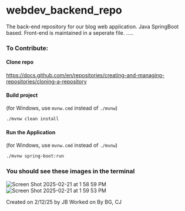 # webdev_backend_repo
The back-end repository for our blog web application. Java SpringBoot based.
Front-end is maintained in a seperate file. .....

### To Contribute:

#### Clone repo
https://docs.github.com/en/repositories/creating-and-managing-repositories/cloning-a-repository

#### Build project
(for Windows, use `mvnw.cmd` instead of `./mvnw`)
```bash
./mvnw clean install
```
#### Run the Application
(for Windows, use `mvnw.cmd` instead of `./mvnw`)
```bash
./mvnw spring-boot:run
```
### You should see these images in the terminal 
![Screen Shot 2025-02-21 at 1 58 59 PM](https://github.com/user-attachments/assets/16ca7b06-6a6f-4a2c-801e-658ce6fd9f97)
![Screen Shot 2025-02-21 at 1 59 53 PM](https://github.com/user-attachments/assets/89169084-40e3-4dd0-9869-b4f519f9b0f5)

Created on 2/12/25 by JB
Worked on By BG, CJ
